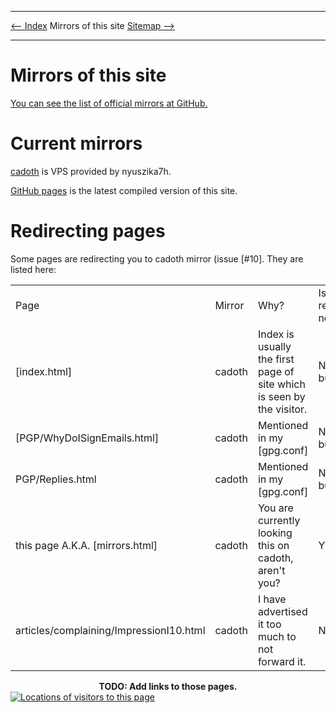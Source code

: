 <!DOCTYPE html>
<html>
<head>
<META HTTP-EQUIV="refresh" CONTENT="1;URL=http://cadoth.net/~mkaysi/mirrors.html">
<meta name="description" content="Mirrors of this site" />
<meta name="keywords" content="mirrors,cadoth,GitHub,pages," />
<meta name="author" content="Mika Suomalainen" />
<meta charset="UTF-8" />
<link rel="canonical" href="http://cadoth.net/~mkaysi/mirrors.html">
<title>Mirrors</title>
<link rel="stylesheet" type="text/css" href="tyyli.css" />
</head>
<body>
<hr/>
<text align=left><a href="index.html"><-- Index</a></text align>
<text align=center>Mirrors of this site</text align>
<text align=left><a href="sitemap/sitemap.html">Sitemap --></a></text align>
<hr/>

# Mirrors of this site

[You can see the list of official mirrors at GitHub.](https://github.com/Mkaysi/mkaysi.github.com/blob/master/mirrors.html.md)

# Current mirrors

[cadoth] is VPS provided by nyuszika7h.

[GitHub pages] is the latest compiled version of this site. 

[cadoth]:http://cadoth.net/~mkaysi/index.html
[GitHub pages]:http://mkaysi.github.com/index.html

# Redirecting pages

Some pages are redirecting you to cadoth mirror (issue [#10]. They are listed here:

<table>
	<tr>
		<td>Page</td>
		<td>Mirror</td>
		<td>Why?</td>
		<td>Is redirecting now?</td>
	</tr>
	<tr>
		<td>[index.html]</td>
		<td>cadoth</td>
		<td>Index is usually the first page of site which is seen by the visitor.</td>
		<td>Not yet, but will be</td>
	</tr>
	<tr>
		<td>[PGP/WhyDoISignEmails.html]</td>
		<td>cadoth</td>
		<td>Mentioned in my [gpg.conf]</td>
		<td>Not yet, but will be</td>
	</tr>
	<tr>
		<td>PGP/Replies.html</td>
		<td>cadoth</td>
		<td>Mentioned in my [gpg.conf]</td>
		<td>Not yet, but will be</td>
	</tr>
	<tr>
		<td>this page A.K.A. [mirrors.html]</td>
		<td>cadoth</td>
		<td>You are currently looking this on cadoth, aren't you?</td>
		<td>YES</td>
	</tr>
	<tr>
		<td>articles/complaining/ImpressionI10.html</td>
		<td>cadoth</td>
		<td>I have advertised it too much to not forward it.</td>
		<td>Not yet</td>
	</tr>
</table>

<center><strong>TODO: Add links to those pages.</strong></center>

<div id="clustrmaps-widget"></div><script type="text/javascript">var _clustrmaps = {'url' : 'http://mkaysi.github.com/', 'user' : 1040881, 'server' : '4', 'id' : 'clustrmaps-widget', 'version' : 1, 'date' : '2012-09-02', 'lang' : 'en', 'corners' : 'square' };(function (){ var s = document.createElement('script'); s.type = 'text/javascript'; s.async = true; s.src = 'http://www4.clustrmaps.com/counter/map.js'; var x = document.getElementsByTagName('script')[0]; x.parentNode.insertBefore(s, x);})();</script><noscript><a href="http://www4.clustrmaps.com/user/bd3fe1f1"><img src="http://www4.clustrmaps.com/stats/maps-no_clusters/mkaysi.github.com--thumb.jpg" alt="Locations of visitors to this page" /></a></noscript>

</body>
</html>
